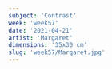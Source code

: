 ```yaml
---
subject: 'Contrast'
week: 'week57'
date: '2021-04-21'
artist: 'Margaret'
dimensions: '35x30 cm'
slug: 'week57/Margaret.jpg'
---
```

